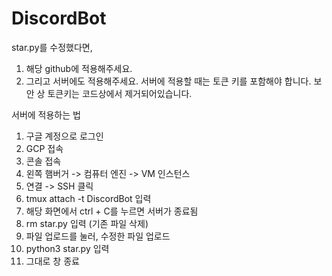 # DiscordBot

star.py를 수정했다면,
1. 해당 github에 적용해주세요.
2. 그리고 서버에도 적용해주세요. 서버에 적용할 때는 토큰 키를 포함해야 합니다. 보안 상 토큰키는 코드상에서 제거되어있습니다.

서버에 적용하는 법
1. 구글 계정으로 로그인
2. GCP 접속
3. 콘솔 접속
4. 왼쪽 햄버거 -> 컴퓨터 엔진 -> VM 인스턴스
5. 연결 -> SSH 클릭
6. tmux attach -t DiscordBot 입력
7. 해당 화면에서 ctrl + C를 누르면 서버가 종료됨
8. rm star.py 입력 (기존 파일 삭제)
9. 파일 업로드를 눌러, 수정한 파일 업로드
10. python3 star.py 입력
11. 그대로 창 종료

